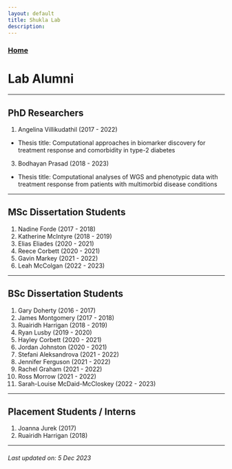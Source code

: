 ```yaml
---
layout: default
title: Shukla Lab
description:
---
```


### [Home](https://shuklalab.github.io/)

# Lab Alumni

***

## PhD Researchers
1. Angelina Villikudathil (2017 - 2022)
  - Thesis title: Computational approaches in biomarker discovery for treatment response and comorbidity in type-2 diabetes
3. Bodhayan Prasad (2018 - 2023)
  - Thesis title: Computational analyses of WGS and phenotypic data with treatment response from patients with multimorbid disease conditions

***

## MSc Dissertation Students
1. Nadine Forde (2017 - 2018)
2. Katherine McIntyre (2018 - 2019)
3. Elias Eliades (2020 - 2021)
4. Reece Corbett (2020 - 2021)
5. Gavin Markey (2021 - 2022)
6. Leah McColgan (2022 - 2023)

***

## BSc Dissertation Students
1. Gary Doherty (2016 - 2017)
2. James Montgomery (2017 - 2018)
3. Ruairidh Harrigan (2018 - 2019)
4. Ryan Lusby (2019 - 2020)
5. Hayley Corbett (2020 - 2021)
6. Jordan Johnston (2020 - 2021)
7. Stefani Aleksandrova (2021 - 2022)
8. Jennifer Ferguson (2021 - 2022)
9. Rachel Graham (2021 - 2022)
10. Ross Morrow (2021 - 2022)
11. Sarah-Louise McDaid-McCloskey (2022 - 2023)

***

## Placement Students / Interns
1. Joanna Jurek (2017)
2. Ruairidh Harrigan (2018)

***

###### _Last updated on: 5 Dec 2023_
